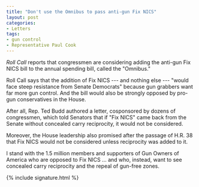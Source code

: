 ```yaml
---
title: "Don't use the Omnibus to pass anti-gun Fix NICS"
layout: post
categories:
- Letters
tags:
- gun control
- Representative Paul Cook
---
```


*Roll Call* reports that congressmen are considering adding the anti-gun Fix NICS bill to the annual spending bill, called the "Omnibus."

Roll Call says that the addition of Fix NICS --- and nothing else --- "would face steep resistance from Senate Democrats" because gun grabbers want far more gun control. And the bill would also be strongly opposed by pro-gun conservatives in the House.

After all, Rep. Ted Budd authored a letter, cosponsored by dozens of congressmen, which told Senators that if "Fix NICS" came back from the Senate without concealed carry reciprocity, it would not be considered.

Moreover, the House leadership also promised after the passage of H.R. 38 that Fix NICS would not be considered unless reciprocity was added to it.

I stand with the 1.5 million members and supporters of Gun Owners of America who are opposed to Fix NICS ... and who, instead, want to see concealed carry reciprocity and the repeal of gun-free zones.

{% include signature.html %}
